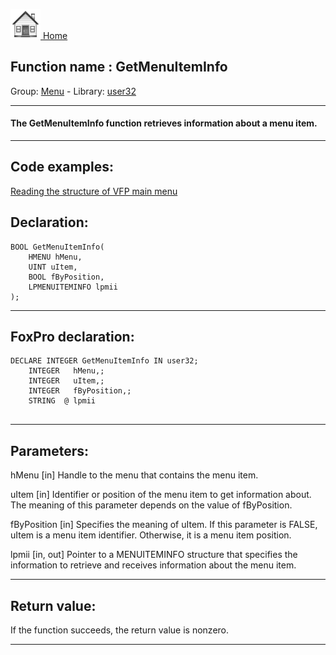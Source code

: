 [<img src="../../images/home.png"> Home ](https://github.com/VFPX/Win32API)  

## Function name : GetMenuItemInfo
Group: [Menu](../../functions_group.md#Menu)  -  Library: [user32](../../Libraries.md#user32)  
***  


#### The GetMenuItemInfo function retrieves information about a menu item.
***  


## Code examples:
[Reading the structure of VFP main menu](../../samples/sample_337.md)  

## Declaration:
```foxpro  
BOOL GetMenuItemInfo(
	HMENU hMenu,
	UINT uItem,
	BOOL fByPosition,
	LPMENUITEMINFO lpmii
);  
```  
***  


## FoxPro declaration:
```foxpro  
DECLARE INTEGER GetMenuItemInfo IN user32;
	INTEGER   hMenu,;
	INTEGER   uItem,;
	INTEGER   fByPosition,;
	STRING  @ lpmii
  
```  
***  


## Parameters:
hMenu
[in] Handle to the menu that contains the menu item. 

uItem
[in] Identifier or position of the menu item to get information about. The meaning of this parameter depends on the value of fByPosition. 

fByPosition
[in] Specifies the meaning of uItem. If this parameter is FALSE, uItem is a menu item identifier. Otherwise, it is a menu item position. 

lpmii
[in, out] Pointer to a MENUITEMINFO structure that specifies the information to retrieve and receives information about the menu item.  
***  


## Return value:
If the function succeeds, the return value is nonzero.  
***  

